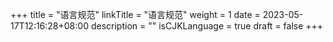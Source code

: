 +++
title = "语言规范"
linkTitle = "语言规范"
weight = 1
date = 2023-05-17T12:16:28+08:00
description = ""
isCJKLanguage = true
draft = false
+++